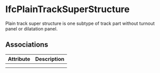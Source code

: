 IfcPlainTrackSuperStructure
===========================
Plain track super structure is one subtype of track part without turnout panel
or dilatation panel.


Associations
------------
| Attribute   | Description   |
|-------------|---------------|
|             |               |
|             |               |

